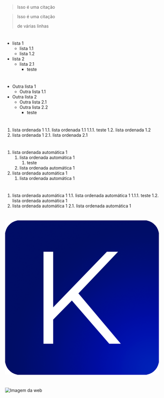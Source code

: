 > Isso é uma citação

> Isso é uma citação
>
> de várias linhas

#

- lista 1
    - lista 1.1
    - lista 1.2
- lista 2
    - lista 2.1
        - teste

#

* Outra lista 1
    * Outra lista 1.1
* Outra lista 2
    * Outra lista 2.1
    * Outra lista 2.2
        * teste

#

1. lista ordenada 1
    1.1. lista ordenada 1.1
        1.1.1. teste
    1.2. lista ordenada 1.2
2. lista ordenada 1
    2.1. lista ordenada 2.1

#

1. lista ordenada automática 1
    1. lista ordenada automática 1
        1. teste
    1. lista ordenada automática 1
1. lista ordenada automática 1
    1. lista ordenada automática 1

#

1. lista ordenada automática 1
    1.1. lista ordenada automática 1
        1.1.1. teste
    1.2. lista ordenada automática 1
1. lista ordenada automática 1
    2.1. lista ordenada automática 1

#

![Imagem local](favicon.png "Imagem local")

#

![Imagem da web](https://blog.casadoprodutor.com.br/wp-content/uploads/2018/06/papagaio-1180x664.jpg "Imagem da web")